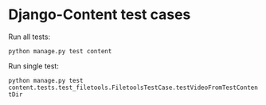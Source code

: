 # Django-Content test cases

Run all tests:

`python manage.py test content`

Run single test:

`python manage.py test content.tests.test_filetools.FiletoolsTestCase.testVideoFromTestContentDir`

